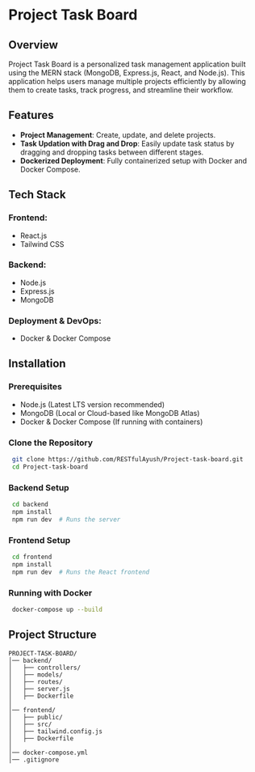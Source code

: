 # Project Task Board

## Overview
Project Task Board is a personalized task management application built using the MERN stack (MongoDB, Express.js, React, and Node.js). This application helps users manage multiple projects efficiently by allowing them to create tasks, track progress, and streamline their workflow.

## Features
- **Project Management**: Create, update, and delete projects.
- **Task Updation with Drag and Drop**: Easily update task status by dragging and dropping tasks between different stages.
- **Dockerized Deployment**: Fully containerized setup with Docker and Docker Compose.

## Tech Stack
### Frontend:
- React.js
- Tailwind CSS

### Backend:
- Node.js
- Express.js
- MongoDB

### Deployment & DevOps:
- Docker & Docker Compose

## Installation
### Prerequisites
- Node.js (Latest LTS version recommended)
- MongoDB (Local or Cloud-based like MongoDB Atlas)
- Docker & Docker Compose (If running with containers)

### Clone the Repository
```sh
 git clone https://github.com/RESTfulAyush/Project-task-board.git
 cd Project-task-board
```

### Backend Setup
```sh
 cd backend
 npm install
 npm run dev  # Runs the server
```

### Frontend Setup
```sh
 cd frontend
 npm install
 npm run dev  # Runs the React frontend
```

### Running with Docker
```sh
 docker-compose up --build
```

## Project Structure
```
PROJECT-TASK-BOARD/
│── backend/
│   ├── controllers/
│   ├── models/
│   ├── routes/
│   ├── server.js
│   ├── Dockerfile
│
│── frontend/
│   ├── public/
│   ├── src/
│   ├── tailwind.config.js
│   ├── Dockerfile
│
│── docker-compose.yml
│── .gitignore
```
